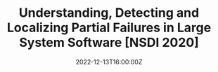 ---
title: Understanding, Detecting and Localizing Partial Failures in Large System Software [NSDI 2020]

# Talk start and end times.
#   End time can optionally be hidden by prefixing the line with `#`.
date: '2022-12-13T16:00:00Z'
# date_end: '2030-07-01T15:00:00Z'
# Schedule page publish date (NOT talk date).
publishDate: '2017-01-01T00:00:00Z'

tags: [Paper Symposium]

doi: ''

# Is this a featured talk? (true/false)
featured: false
share: false

external_link: '/presentation/partialfailure/2022-12-13-partialFailure.pdf'
---